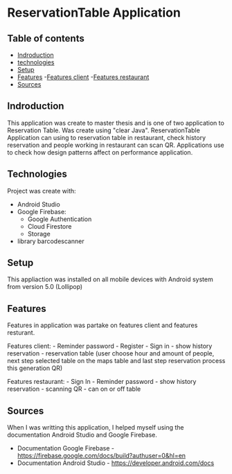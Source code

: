 # ReservationTable Application

## Table of contents
* [Indroduction](#indroduction)
* [technologies](#technologies)
* [Setup](#setup)
* [Features](#features)
  -[Features client](#features-client)
  -[Features restaurant](#features-restaurant)
* [Sources](#sources)

## Indroduction

This application was create to master thesis and is one of two application to Reservation Table. Was create using "clear Java". ReservationTable Application can using to reservation table in restaurant, check history reservation and people working in restaurant can scan QR. Applications use to check how design patterns affect on performance application.

## Technologies

Project was create with:
* Android Studio
* Google Firebase:
    - Google Authentication
    - Cloud Firestore
    - Storage
* library barcodescanner

## Setup

This appliaction was installed on all mobile devices with Android system from version 5.0 (Lollipop)

## Features

Features in application was partake on features client and features resturant.

Features client:
    - Reminder password
    - Register
    - Sign in
    - show history reservation
    - reservation table (user choose hour and amount of people, next step selected table on the maps table and last step reservation process this generation QR)

Features restaurant:
    - Sign In
    - Reminder password
    - show history reservation
    - scanning QR
    - can on or off table

## Sources

When I was writting this application, I helped myself using the documentation Android Studio and Google Firebase.

* Documentation Google Firebase - https://firebase.google.com/docs/build?authuser=0&hl=en
* Documentation Android Studio - https://developer.android.com/docs
